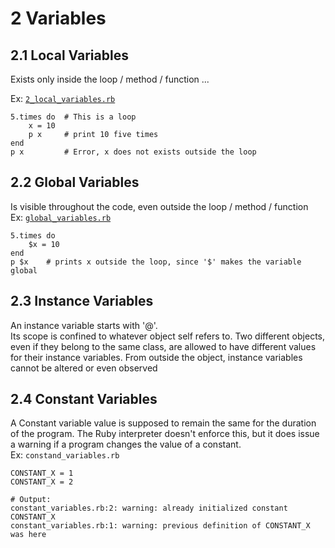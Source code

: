 # 2 Variables
## 2.1 Local Variables
Exists only inside the loop / method / function ...

Ex: [`2_local_variables.rb`](../code/2_local_variables.rb)  

```
5.times do  # This is a loop
    x = 10
    p x     # print 10 five times
end
p x         # Error, x does not exists outside the loop
```

## 2.2 Global Variables  
Is visible throughout the code, even outside the loop / method / function  
Ex: [`global_variables.rb`](../code/global_variables)

```
5.times do
    $x = 10
end
p $x    # prints x outside the loop, since '$' makes the variable global  
```  

## 2.3 Instance Variables
An instance variable starts with '@'.  
Its scope is confined to whatever object self refers to. Two different objects, even if they belong to the same class, are allowed to have different values for their instance variables. From outside the object, instance variables cannot be altered or even observed

## 2.4 Constant Variables
A Constant variable value is supposed to remain the same for the duration of the program. The Ruby interpreter doesn't enforce this, but it does issue a warning if a program changes the value of a constant.  
Ex: `constand_variables.rb`

```
CONSTANT_X = 1
CONSTANT_X = 2  

# Output:  
constant_variables.rb:2: warning: already initialized constant CONSTANT_X
constant_variables.rb:1: warning: previous definition of CONSTANT_X was here
```
